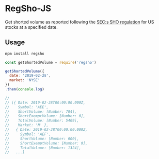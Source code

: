 # RegSho-JS

Get shorted volume as reported following the [SEC:s SHO regulation](https://www.investopedia.com/terms/r/regsho.asp) for US stocks at a specified date. 

## Usage

```bash
npm install regsho
```

```JavaScript
const getShortedVolume = require('regsho')

getShortedVolume({
  date: '2019-02-28',
  market: 'NYSE'
})
.then(console.log)

// 
// [{ Date: 2019-02-28T00:00:00.000Z,
//    Symbol: 'AEE',
//    ShortVolume: [Number: 704],
//    ShortExemptVolume: [Number: 0],
//    TotalVolume: [Number: 5409],
//    Market: 'N' },
//   { Date: 2019-02-28T00:00:00.000Z,
//     Symbol: 'AEF',
//     ShortVolume: [Number: 600],
//     ShortExemptVolume: [Number: 0],
//     TotalVolume: [Number: 1324],
//   ...]
```
